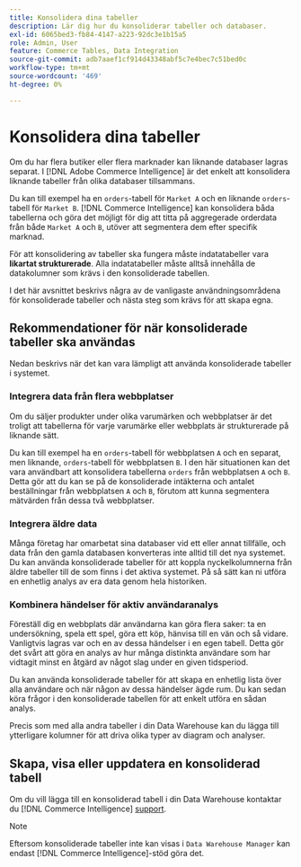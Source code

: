 ```yaml
---
title: Konsolidera dina tabeller
description: Lär dig hur du konsoliderar tabeller och databaser.
exl-id: 6065bed3-fb84-4147-a223-92dc3e1b15a5
role: Admin, User
feature: Commerce Tables, Data Integration
source-git-commit: adb7aaef1cf914d43348abf5c7e4bec7c51bed0c
workflow-type: tm+mt
source-wordcount: '469'
ht-degree: 0%

---
```


# Konsolidera dina tabeller

Om du har flera butiker eller flera marknader kan liknande databaser lagras separat. I [!DNL Adobe Commerce Intelligence] är det enkelt att konsolidera liknande tabeller från olika databaser tillsammans.

Du kan till exempel ha en `orders`-tabell för `Market A` och en liknande `orders`-tabell för `Market B`. [!DNL Commerce Intelligence] kan konsolidera båda tabellerna och göra det möjligt för dig att titta på aggregerade orderdata från både `Market A` och `B`, utöver att segmentera dem efter specifik marknad.

För att konsolidering av tabeller ska fungera måste indatatabeller vara **likartat strukturerade**. Alla indatatabeller måste alltså innehålla de datakolumner som krävs i den konsoliderade tabellen.

I det här avsnittet beskrivs några av de vanligaste användningsområdena för konsoliderade tabeller och nästa steg som krävs för att skapa egna.

## Rekommendationer för när konsoliderade tabeller ska användas

Nedan beskrivs när det kan vara lämpligt att använda konsoliderade tabeller i systemet.

### Integrera data från flera webbplatser

Om du säljer produkter under olika varumärken och webbplatser är det troligt att tabellerna för varje varumärke eller webbplats är strukturerade på liknande sätt.

Du kan till exempel ha en `orders`-tabell för webbplatsen `A` och en separat, men liknande, `orders`-tabell för webbplatsen `B`. I den här situationen kan det vara användbart att konsolidera tabellerna `orders` från webbplatsen `A` och `B`. Detta gör att du kan se på de konsoliderade intäkterna och antalet beställningar från webbplatsen `A` och `B`, förutom att kunna segmentera mätvärden från dessa två webbplatser.

### Integrera äldre data

Många företag har omarbetat sina databaser vid ett eller annat tillfälle, och data från den gamla databasen konverteras inte alltid till det nya systemet. Du kan använda konsoliderade tabeller för att koppla nyckelkolumnerna från äldre tabeller till de som finns i det aktiva systemet. På så sätt kan ni utföra en enhetlig analys av era data genom hela historiken.

### Kombinera händelser för aktiv användaranalys

Föreställ dig en webbplats där användarna kan göra flera saker: ta en undersökning, spela ett spel, göra ett köp, hänvisa till en vän och så vidare. Vanligtvis lagras var och en av dessa händelser i en egen tabell. Detta gör det svårt att göra en analys av hur många distinkta användare som har vidtagit minst en åtgärd av något slag under en given tidsperiod.

Du kan använda konsoliderade tabeller för att skapa en enhetlig lista över alla användare och när någon av dessa händelser ägde rum. Du kan sedan köra frågor i den konsoliderade tabellen för att enkelt utföra en sådan analys.

Precis som med alla andra tabeller i din Data Warehouse kan du lägga till ytterligare kolumner för att driva olika typer av diagram och analyser.

## Skapa, visa eller uppdatera en konsoliderad tabell

Om du vill lägga till en konsoliderad tabell i din Data Warehouse kontaktar du [!DNL Commerce Intelligence] [support](../guide-overview.md#Submitting-a-Support-Ticket).

>[!NOTE]
>
>Eftersom konsoliderade tabeller inte kan visas i `Data Warehouse Manager` kan endast [!DNL Commerce Intelligence]-stöd göra det.
